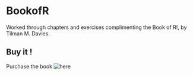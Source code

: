 # BookofR
Worked through chapters and exercises complimenting the Book of R!, by Tilman M. Davies. 

## Buy it !
Purchase the book ![here](https://nostarch.com/bookofr)

